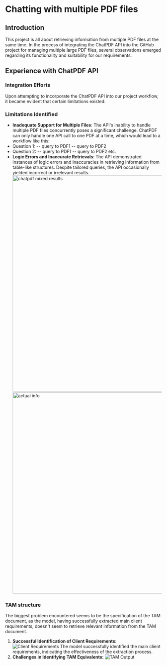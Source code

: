 # Chatting with multiple PDF files

## Introduction
This project is all about retrieving information from multiple PDF files at the same time. In the process of integrating the ChatPDF API into the GitHub project for managing multiple large PDF files, several observations emerged regarding its functionality and suitability for our requirements.

## Experience with ChatPDF API
### Integration Efforts
Upon attempting to incorporate the ChatPDF API into our project workflow, it became evident that certain limitations existed.
### Limitations Identified
- **Inadequate Support for Multiple Files**: The API's inability to handle multiple PDF files concurrently poses a significant challenge. ChatPDF can only handle one API call to one PDF at a time, which would lead to a workflow like this:
- Question 1:
-- query to PDF1
-- query to PDF2
- Question 2:
-- query to PDF1
-- query to PDF2
etc.
- **Logic Errors and Inaccurate Retrievals**: The API demonstrated instances of logic errors and inaccuracies in retrieving information from table-like structures. Despite tailored queries, the API occasionally yielded incorrect or irrelevant results.
  <img width="695" alt="chatpdf mixed results" src="https://github.com/BartCzech/ChatPDF/assets/81484379/35ed3a13-827d-4439-bc2d-604df579f2dc">
  <img width="647" alt="actual info" src="https://github.com/BartCzech/ChatPDF/assets/81484379/cd757866-207b-4818-bc86-b35491062879">

### TAM structure
The biggest problem encountered seems to be the specification of the TAM document, as the model, having successfully extracted main client requirements, doesn't seem to retrieve relevant information from the TAM document.
1. **Successful Identification of Client Requirements:**
   ![Client Requirements](https://github.com/BartCzech/ChatPDF/assets/81484379/af8bed6d-ee84-4c1a-a83a-fad7506a5d8a)
   The model successfully identified the main client requirements, indicating the effectiveness of the extraction process.
2. **Challenges in Identifying TAM Equivalents:**
   ![TAM Output](https://github.com/BartCzech/ChatPDF/assets/81484379/6d2d40e5-568f-41e7-bd38-71b05edb6693)
